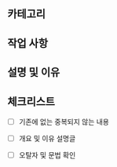 ## 카테고리

<!--- 카테고리를 작성해주세요 (예: Closure Expressions, Naming of Delegates 등) -->



## 작업 사항

<!--- 작업한 스타일 가이드에 대한 내용을 작성해주세요 -->



## 설명 및 이유

<!--- 해당 스타일 가이드를 채택한 이유 및 설명에 대한 내용을 작성해주세요. -->



## 체크리스트

<!--- 아래 체크리스트를 모두 검토하고 해당되는 항목에 x 표시를 해주세요. -->
<!--- 이 중 어느 하나라도 확실하지 않은 항목이 있다면, 주저하지 말고 메인테이너에게 도움을 요청해주세요! -->

- [ ] 기존에 없는 중복되지 않는 내용
- [ ] 개요 및 이유 설명글
- [ ] 오탈자 및 문법 확인

